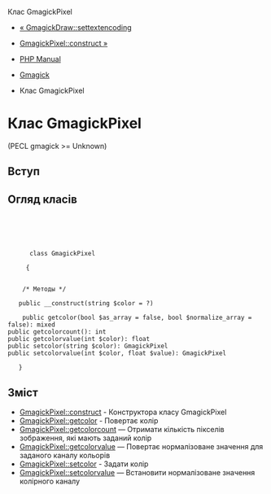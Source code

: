 Клас GmagickPixel

-   [« GmagickDraw::settextencoding](gmagickdraw.settextencoding.html)
    
-   [GmagickPixel::construct »](gmagickpixel.construct.html)
    
-   [PHP Manual](index.html)
    
-   [Gmagick](book.gmagick.html)
    
-   Клас GmagickPixel
    

# Клас GmagickPixel

(PECL gmagick >= Unknown)

## Вступ

## Огляд класів

```classsynopsis


    
    
     
      class GmagickPixel
     
     {
    

    /* Методы */
    
   public __construct(string $color = ?)

    public getcolor(bool $as_array = false, bool $normalize_array = false): mixed
public getcolorcount(): int
public getcolorvalue(int $color): float
public setcolor(string $color): GmagickPixel
public setcolorvalue(int $color, float $value): GmagickPixel

   }
```

## Зміст

-   [GmagickPixel::construct](gmagickpixel.construct.html) - Конструктора класу GmagickPixel
-   [GmagickPixel::getcolor](gmagickpixel.getcolor.html) - Повертає колір
-   [GmagickPixel::getcolorcount](gmagickpixel.getcolorcount.html) — Отримати кількість пікселів зображення, які мають заданий колір
-   [GmagickPixel::getcolorvalue](gmagickpixel.getcolorvalue.html) — Повертає нормалізоване значення для заданого каналу кольорів
-   [GmagickPixel::setcolor](gmagickpixel.setcolor.html) - Задати колір
-   [GmagickPixel::setcolorvalue](gmagickpixel.setcolorvalue.html) — Встановити нормалізоване значення колірного каналу